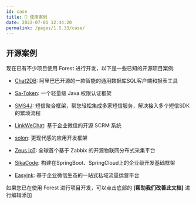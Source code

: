 ```yaml
---
id: case
title: 🌰 使用案例
date: 2022-07-01 12:44:20
permalink: /pages/1.5.33/case/
---
```


## 开源案例

现在已有不少项目使用 Forest 进行开发，以下是一些已知的开源项目案例:

- [Chat2DB](https://sqlgpt.cn/): 阿里巴巴开源的一款智能的通用数据库SQL客户端和报表工具

- [Sa-Token](https://sa-token.cc/): 一个轻量级 Java 权限认证框架

- [SMS4J](https://sms4j.com/): 短信聚合框架，帮您轻松集成多家短信服务，解决接入多个短信SDK的繁琐流程

- [LinkWeChat](https://gitee.com/LinkWeChat/link-wechat): 基于企业微信的开源 SCRM 系统

- [solon](https://gitee.com/noear/solon): 更现代感的应用开发框架

- [Zeus IoT](https://github.com/zmops/zeus-iot): 全球首个基于 Zabbix 的开源物联网分布式采集平台

- [SikaCode](https://github.com/sika-code-cloud/sika-code): 构建在SpringBoot、SpringCloud上的企业级开发基础框架
  
- [Easyink](https://github.com/lianluoyi/easyink_System): 基于企业微信生态的一站式私域流量运营平台


如果您已在使用 Forest 进行项目开发，可以点击底部的 <b>\[帮助我们改善此文档\]</b> 进行编辑添加
